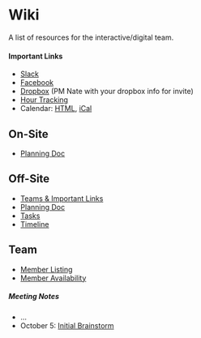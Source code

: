 # Wiki

A list of resources for the interactive/digital team.


#### Important Links

* [Slack](http://ysdn-2016.slack.com/)
* [Facebook](https://www.facebook.com/groups/interactive.ysdn16/)
* [Dropbox](https://www.dropbox.com/sh/en9j7qxz4r7mwjg/AAD1XSvjmVTn7O97DllpeZqQa?dl=0) (PM Nate with your dropbox info for invite)
* [Hour Tracking](https://docs.google.com/spreadsheets/d/19ZvF-en-KB24DpUDLeW3lAsks0yGlPbnb79wF3uDmV0/edit)
* Calendar: [HTML](https://www.google.com/calendar/embed?src=interactive.ysdn16%40gmail.com&ctz=America/Toronto), [iCal](https://www.google.com/calendar/ical/interactive.ysdn16%40gmail.com/public/basic.ics)


## On-Site

* [Planning Doc](https://docs.google.com/document/d/1aDa-a2kPPcWDaRwLffFpJcxhCOuOFPmwUgbbUi6LQzU/edit)


## Off-Site

* [Teams & Important Links](https://github.com/ysdn-2016/wiki/wiki/Off-Site)
* [Planning Doc](https://docs.google.com/document/d/16vB5AxZOteWlyXSV7abTPYvYxf5QuojzzS7dVDd0_xY/edit)
* [Tasks](https://github.com/ysdn-2016/site/issues)
* [Timeline](https://github.com/ysdn-2016/site/milestones)

## Team

* [Member Listing](https://gist.github.com/rosszurowski/f4caac9e91eb94ad0c1f)
* [Member Availability](http://doodle.com/poll/vwwrpgnvv9scif3hc5wt7v6u/admin#table)

##### Meeting Notes

* ...
* October 5: [Initial Brainstorm](https://docs.google.com/document/d/1G2Hd5g3ri2TU-dvgOGpL4ASziYh6wpC63j69Ofbtobc/edit)
